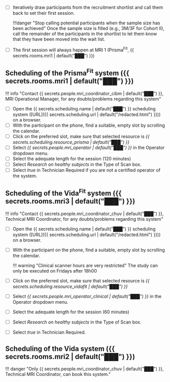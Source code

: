 
- [ ] Iteratively draw participants from the recruitment shortlist and call them back to set their first session.

    !!!danger "Stop calling potential participants when the sample size has been achieved"
        Once the sample size is filled (e.g., 3M/3F for Cohort II), call the remainder of the participants
        in the shortlist to let them know that they have been moved into the wait list.

- [ ] The first session will always happen at MRI 1 (Prisma<sup>Fit</sup>, {{ secrets.rooms.mri1 | default("███") }})

## Scheduling of the Prisma<sup>Fit</sup> system ({{ secrets.rooms.mri1 | default("███") }})

!!! info "Contact {{ secrets.people.mri_coordinator_cibm | default("███") }}, MRI Operational Manager, for any doubts/problems regarding this system"

- [ ] Open the {{ secrets.scheduling.name | default("███") }} scheduling system ([URL]({{ secrets.scheduling.url | default("/redacted.html") }})) on a browser.
- [ ] With the participant on the phone, find a suitable, empty slot by scrolling the calendar.
- [ ] Click on the preferred slot, make sure that selected resource is *{{ secrets.scheduling.resource_prisma | default("███") }}*
- [ ] Select *{{ secrets.people.mri_operator | default("███") }}* in the Operator dropdown menu.
- [ ] Select the adequate length for the session (120 minutes)
- [ ] Select *Research on healthy subjects* in the Type of Scan box.
- [ ] Select *true* in Technician Required if you are not a certified operator of the system.

## Scheduling of the Vida<sup>Fit</sup> system ({{ secrets.rooms.mri3 | default("███") }})

!!! info "Contact {{ secrets.people.mri_coordinator_chuv | default("███") }}, Technical MRI Coordinator, for any doubts/problems regarding this system"

- [ ] Open the {{ secrets.scheduling.name | default("███") }} scheduling system ([URL]({{ secrets.scheduling.url | default("/redacted.html") }})) on a browser.
- [ ] With the participant on the phone, find a suitable, empty slot by scrolling the calendar.

    !!! warning "Clinical scanner hours are very restricted"
        The study can only be executed on Fridays after 18h00

- [ ] Click on the preferred slot, make sure that selected resource is *{{ secrets.scheduling.resource_vidafit | default("███") }}*
- [ ] Select *{{ secrets.people.mri_operator_clinical | default("███") }}* in the Operator dropdown menu.
- [ ] Select the adequate length for the session (60 minutes)
- [ ] Select *Research on healthy subjects* in the Type of Scan box.
- [ ] Select *true* in Technician Required.

## Scheduling of the Vida system ({{ secrets.rooms.mri2 | default("███") }})

!!! danger "Only {{ secrets.people.mri_coordinator_chuv | default("███") }}, Technical MRI Coordinator, can book this system."
